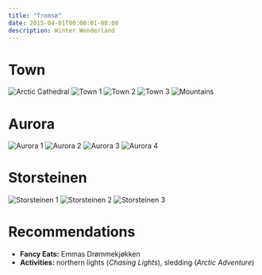 ```yaml
---
title: "Tromsø"
date: 2015-04-01T00:00:01-08:00
description: Winter Wonderland
---
```


# Town
![Arctic Cathedral](/img/tromso/cathedral.jpg)
![Town 1](/img/tromso/town-1.jpg)
![Town 2](/img/tromso/town-2.jpg)
![Town 3](/img/tromso/town-3.jpg)
![Mountains](/img/tromso/mountains.jpg)

# Aurora
![Aurora 1](/img/tromso/aurora-1.jpg)
![Aurora 2](/img/tromso/aurora-2.jpg)
![Aurora 3](/img/tromso/aurora-3.jpg)
![Aurora 4](/img/tromso/aurora-4.jpg)

# Storsteinen
![Storsteinen 1](/img/tromso/storsteinen-1.jpg)
![Storsteinen 2](/img/tromso/storsteinen-2.jpg)
![Storsteinen 3](/img/tromso/storsteinen-3.jpg)

# Recommendations
- __Fancy Eats:__ Emmas Drømmekjøkken
- __Activities:__ northern lights (_Chasing Lights_), sledding (_Arctic Adventure_)
